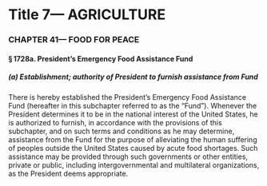 
# Title 7— AGRICULTURE
### CHAPTER 41— FOOD FOR PEACE
#### § 1728a. President’s Emergency Food Assistance Fund
##### (a) Establishment; authority of President to furnish assistance from Fund

There is hereby established the President’s Emergency Food Assistance Fund (hereafter in this subchapter referred to as the “Fund”). Whenever the President determines it to be in the national interest of the United States, he is authorized to furnish, in accordance with the provisions of this subchapter, and on such terms and conditions as he may determine, assistance from the Fund for the purpose of alleviating the human suffering of peoples outside the United States caused by acute food shortages. Such assistance may be provided through such governments or other entities, private or public, including intergovernmental and multilateral organizations, as the President deems appropriate.
